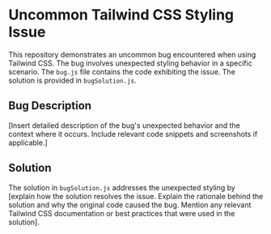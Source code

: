 # Uncommon Tailwind CSS Styling Issue

This repository demonstrates an uncommon bug encountered when using Tailwind CSS. The bug involves unexpected styling behavior in a specific scenario.  The `bug.js` file contains the code exhibiting the issue. The solution is provided in `bugSolution.js`.

## Bug Description

[Insert detailed description of the bug's unexpected behavior and the context where it occurs. Include relevant code snippets and screenshots if applicable.]

## Solution

The solution in `bugSolution.js` addresses the unexpected styling by [explain how the solution resolves the issue. Explain the rationale behind the solution and why the original code caused the bug. Mention any relevant Tailwind CSS documentation or best practices that were used in the solution].